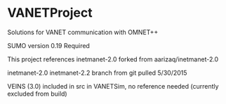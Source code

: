 VANETProject
============

Solutions for VANET communication with OMNET++

SUMO version 0.19 Required

This project references inetmanet-2.0 forked from aarizaq/inetmanet-2.0

inetmanet-2.0 inetmanet-2.2 branch from git pulled 5/30/2015

VEINS (3.0) included in src in VANETSim, no reference needed (currently excluded from build)

